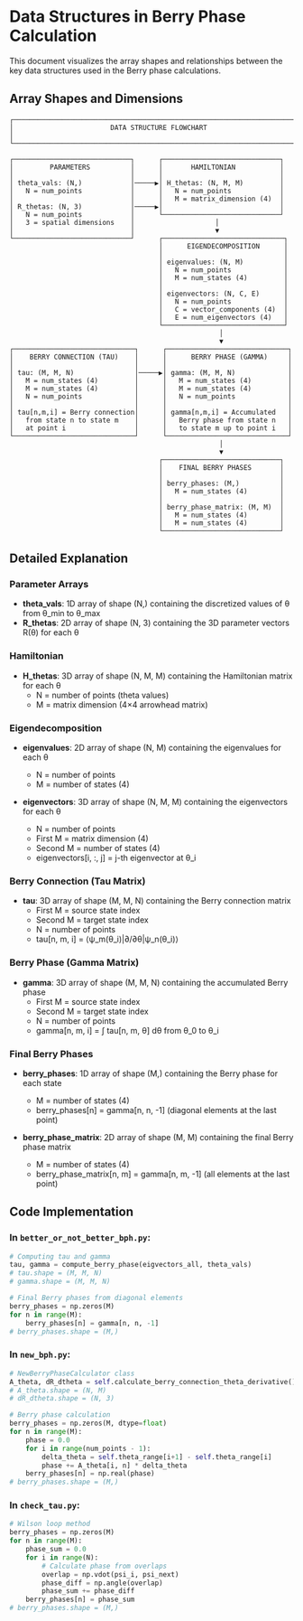 # Data Structures in Berry Phase Calculation

This document visualizes the array shapes and relationships between the key data structures used in the Berry phase calculations.

## Array Shapes and Dimensions

```
┌─────────────────────────────────────────────────────────────────────────┐
│                        DATA STRUCTURE FLOWCHART                         │
└─────────────────────────────────────────────────────────────────────────┘

┌─────────────────────────────┐      ┌─────────────────────────────┐
│         PARAMETERS          │      │       HAMILTONIAN           │
│                             │      │                             │
│ theta_vals: (N,)            │─────▶│ H_thetas: (N, M, M)         │
│   N = num_points            │      │   N = num_points            │
│                             │      │   M = matrix_dimension (4)  │
│ R_thetas: (N, 3)            │─────▶│                             │
│   N = num_points            │      └─────────────────────────────┘
│   3 = spatial dimensions    │                    │
│                             │                    ▼
└─────────────────────────────┘      ┌──────────────────────────────┐
                                     │      EIGENDECOMPOSITION      │
                                     │                              │
                                     │ eigenvalues: (N, M)          │
                                     │   N = num_points             │
                                     │   M = num_states (4)         │
                                     │                              │
                                     │ eigenvectors: (N, C, E)      │
                                     │   N = num_points             │
                                     │   C = vector_components (4)  │
                                     │   E = num_eigenvectors (4)   │
                                     └──────────────────────────────┘
                                                    │
                                                    ▼
┌──────────────────────────────┐      ┌──────────────────────────────┐
│    BERRY CONNECTION (TAU)    │      │      BERRY PHASE (GAMMA)     │
│                              │      │                              │
│ tau: (M, M, N)               │─────▶│ gamma: (M, M, N)             │
│   M = num_states (4)         │      │   M = num_states (4)         │
│   M = num_states (4)         │      │   M = num_states (4)         │
│   N = num_points             │      │   N = num_points             │
│                              │      │                              │
│ tau[n,m,i] = Berry connection│      │ gamma[n,m,i] = Accumulated   │
│   from state n to state m    │      │   Berry phase from state n   │
│   at point i                 │      │   to state m up to point i   │
└──────────────────────────────┘      └──────────────────────────────┘
                                                    │
                                                    ▼
                                     ┌─────────────────────────────┐
                                     │    FINAL BERRY PHASES       │
                                     │                             │
                                     │ berry_phases: (M,)          │
                                     │   M = num_states (4)        │
                                     │                             │
                                     │ berry_phase_matrix: (M, M)  │
                                     │   M = num_states (4)        │
                                     │   M = num_states (4)        │
                                     └─────────────────────────────┘
```

## Detailed Explanation

### Parameter Arrays

- **theta_vals**: 1D array of shape (N,) containing the discretized values of θ from θ_min to θ_max
- **R_thetas**: 2D array of shape (N, 3) containing the 3D parameter vectors R(θ) for each θ

### Hamiltonian

- **H_thetas**: 3D array of shape (N, M, M) containing the Hamiltonian matrix for each θ
  - N = number of points (theta values)
  - M = matrix dimension (4×4 arrowhead matrix)

### Eigendecomposition

- **eigenvalues**: 2D array of shape (N, M) containing the eigenvalues for each θ
  - N = number of points
  - M = number of states (4)

- **eigenvectors**: 3D array of shape (N, M, M) containing the eigenvectors for each θ
  - N = number of points
  - First M = matrix dimension (4)
  - Second M = number of states (4)
  - eigenvectors[i, :, j] = j-th eigenvector at θ_i

### Berry Connection (Tau Matrix)

- **tau**: 3D array of shape (M, M, N) containing the Berry connection matrix
  - First M = source state index
  - Second M = target state index
  - N = number of points
  - tau[n, m, i] = ⟨ψ_m(θ_i)|∂/∂θ|ψ_n(θ_i)⟩

### Berry Phase (Gamma Matrix)

- **gamma**: 3D array of shape (M, M, N) containing the accumulated Berry phase
  - First M = source state index
  - Second M = target state index
  - N = number of points
  - gamma[n, m, i] = ∫ tau[n, m, θ] dθ from θ_0 to θ_i

### Final Berry Phases

- **berry_phases**: 1D array of shape (M,) containing the Berry phase for each state
  - M = number of states (4)
  - berry_phases[n] = gamma[n, n, -1] (diagonal elements at the last point)

- **berry_phase_matrix**: 2D array of shape (M, M) containing the final Berry phase matrix
  - M = number of states (4)
  - berry_phase_matrix[n, m] = gamma[n, m, -1] (all elements at the last point)

## Code Implementation

### In `better_or_not_better_bph.py`:

```python
# Computing tau and gamma
tau, gamma = compute_berry_phase(eigvectors_all, theta_vals)
# tau.shape = (M, M, N)
# gamma.shape = (M, M, N)

# Final Berry phases from diagonal elements
berry_phases = np.zeros(M)
for n in range(M):
    berry_phases[n] = gamma[n, n, -1]
# berry_phases.shape = (M,)
```

### In `new_bph.py`:

```python
# NewBerryPhaseCalculator class
A_theta, dR_dtheta = self.calculate_berry_connection_theta_derivative()
# A_theta.shape = (N, M)
# dR_dtheta.shape = (N, 3)

# Berry phase calculation
berry_phases = np.zeros(M, dtype=float)
for n in range(M):
    phase = 0.0
    for i in range(num_points - 1):
        delta_theta = self.theta_range[i+1] - self.theta_range[i]
        phase += A_theta[i, n] * delta_theta
    berry_phases[n] = np.real(phase)
# berry_phases.shape = (M,)
```

### In `check_tau.py`:

```python
# Wilson loop method
berry_phases = np.zeros(M)
for n in range(M):
    phase_sum = 0.0
    for i in range(N):
        # Calculate phase from overlaps
        overlap = np.vdot(psi_i, psi_next)
        phase_diff = np.angle(overlap)
        phase_sum += phase_diff
    berry_phases[n] = phase_sum
# berry_phases.shape = (M,)
```
